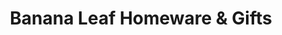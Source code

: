 ---
title: "Banana Leaf Homeware & Gifts"
url: /cleethorpes/banana-leaf-homeware-and-gifts/
shop: gift
---